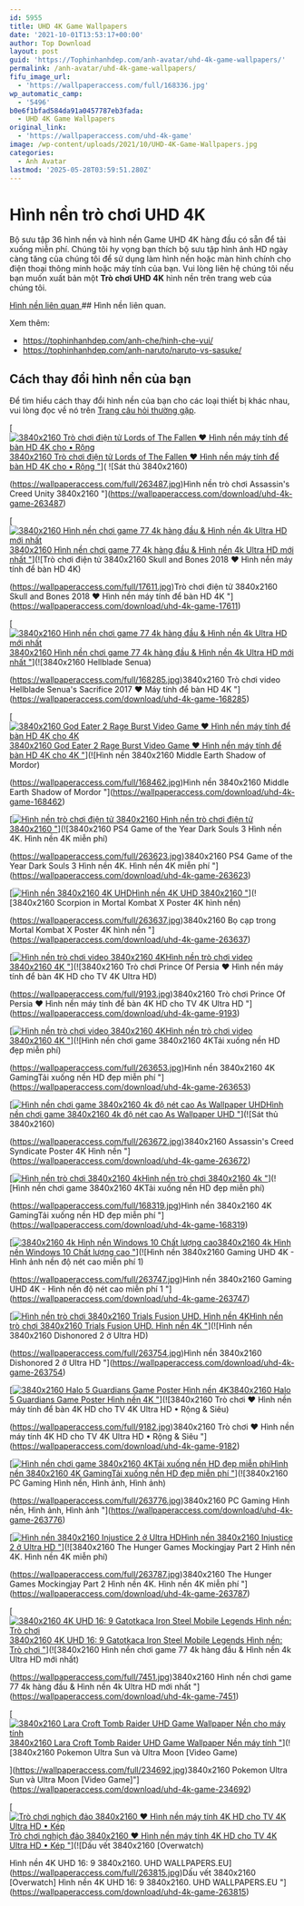 ```yaml
---
id: 5955
title: UHD 4K Game Wallpapers
date: '2021-10-01T13:53:17+00:00'
author: Top Download
layout: post
guid: 'https://Tophinhanhdep.com/anh-avatar/uhd-4k-game-wallpapers/'
permalink: /anh-avatar/uhd-4k-game-wallpapers/
fifu_image_url:
  - 'https://wallpaperaccess.com/full/168336.jpg'
wp_automatic_camp:
  - '5496'
b0e6f1bfad584da91a0457787eb3fada:
  - UHD 4K Game Wallpapers
original_link:
  - 'https://wallpaperaccess.com/uhd-4k-game'
image: /wp-content/uploads/2021/10/UHD-4K-Game-Wallpapers.jpg
categories:
  - Ảnh Avatar
lastmod: '2025-05-28T03:59:51.280Z'
---
```

# Hình nền trò chơi UHD 4K

Bộ sưu tập 36 hình nền và hình nền Game UHD 4K hàng đầu có sẵn để tải xuống miễn phí. Chúng tôi hy vọng bạn thích bộ sưu tập hình ảnh HD ngày càng tăng của chúng tôi để sử dụng làm hình nền hoặc màn hình chính cho điện thoại thông minh hoặc máy tính của bạn. Vui lòng liên hệ chúng tôi nếu bạn muốn xuất bản một **Trò chơi UHD 4K** hình nền trên trang web của chúng tôi.

[Hình nền liên quan ](#related) ## Hình nền liên quan.

   
 Xem thêm:

   
- <https://tophinhanhdep.com/anh-che/hinh-che-vui/>
- <https://tophinhanhdep.com/anh-naruto/naruto-vs-sasuke/>

## Cách thay đổi hình nền của bạn

Để tìm hiểu cách thay đổi hình nền của bạn cho các loại thiết bị khác nhau, vui lòng đọc về nó trên [Trang câu hỏi thường gặp](https://tophinhanhdep.com/faq/).

  
[[![3840x2160 Trò chơi điện tử Lords of The Fallen ❤ Hình nền máy tính để bàn HD 4K cho • Rộng](https://wallpaperaccess.com/full/168336.jpg)3840x2160 Trò chơi điện tử Lords of The Fallen ❤ Hình nền máy tính để bàn HD 4K cho • Rộng "](https://wallpaperaccess.com/download/uhd-4k-game-168336)]( ![Sát thủ 3840x2160)

(https://wallpaperaccess.com/full/263487.jpg)Hình nền trò chơi Assassin's Creed Unity 3840x2160 "](https://wallpaperaccess.com/download/uhd-4k-game-263487)

[[![3840x2160 Hình nền chơi game 77 4k hàng đầu & Hình nền 4k Ultra HD mới nhất](https://wallpaperaccess.com/full/263591.jpg)3840x2160 Hình nền chơi game 77 4k hàng đầu &amp; Hình nền 4k Ultra HD mới nhất "](https://wallpaperaccess.com/download/uhd-4k-game-263591)](![Trò chơi điện tử 3840x2160 Skull and Bones 2018 ❤ Hình nền máy tính để bàn HD 4K)

(https://wallpaperaccess.com/full/17611.jpg)Trò chơi điện tử 3840x2160 Skull and Bones 2018 ❤ Hình nền máy tính để bàn HD 4K "](https://wallpaperaccess.com/download/uhd-4k-game-17611)

[[![3840x2160 Hình nền chơi game 77 4k hàng đầu & Hình nền 4k Ultra HD mới nhất](https://wallpaperaccess.com/full/263597.jpg)3840x2160 Hình nền chơi game 77 4k hàng đầu &amp; Hình nền 4k Ultra HD mới nhất "](https://wallpaperaccess.com/download/uhd-4k-game-263597)](![3840x2160 Hellblade Senua)

(https://wallpaperaccess.com/full/168285.jpg)3840x2160 Trò chơi video Hellblade Senua's Sacrifice 2017 ❤ Máy tính để bàn HD 4K "](https://wallpaperaccess.com/download/uhd-4k-game-168285)

[[![3840x2160 God Eater 2 Rage Burst Video Game ❤ Hình nền máy tính để bàn HD 4K cho 4K](https://wallpaperaccess.com/full/49386.jpg)3840x2160 God Eater 2 Rage Burst Video Game ❤ Hình nền máy tính để bàn HD 4K cho 4K "](https://wallpaperaccess.com/download/uhd-4k-game-49386)](![Hình nền 3840x2160 Middle Earth Shadow of Mordor)

(https://wallpaperaccess.com/full/168462.jpg)Hình nền 3840x2160 Middle Earth Shadow of Mordor "](https://wallpaperaccess.com/download/uhd-4k-game-168462)

[[![Hình nền trò chơi điện tử 3840x2160](https://wallpaperaccess.com/full/263615.jpg) Hình nền trò chơi điện tử 3840x2160 "](https://wallpaperaccess.com/download/uhd-4k-game-263615)](![3840x2160 PS4 Game of the Year Dark Souls 3 Hình nền 4K.  Hình nền 4K miễn phí)

(https://wallpaperaccess.com/full/263623.jpg)3840x2160 PS4 Game of the Year Dark Souls 3 Hình nền 4K. Hình nền 4K miễn phí "](https://wallpaperaccess.com/download/uhd-4k-game-263623)

[[![Hình nền 3840x2160 4K UHD](https://wallpaperaccess.com/full/263633.jpg)Hình nền 4K UHD 3840x2160 "](https://wallpaperaccess.com/download/uhd-4k-game-263633)](![3840x2160 Scorpion in Mortal Kombat X Poster 4K hình nền)

(https://wallpaperaccess.com/full/263637.jpg)3840x2160 Bọ cạp trong Mortal Kombat X Poster 4K hình nền "](https://wallpaperaccess.com/download/uhd-4k-game-263637)

[[![Hình nền trò chơi video 3840x2160 4K](https://wallpaperaccess.com/full/263639.jpg)Hình nền trò chơi video 3840x2160 4K "](https://wallpaperaccess.com/download/uhd-4k-game-263639)](![3840x2160 Trò chơi Prince Of Persia ❤ Hình nền máy tính để bàn 4K HD cho TV 4K Ultra HD)

(https://wallpaperaccess.com/full/9193.jpg)3840x2160 Trò chơi Prince Of Persia ❤ Hình nền máy tính để bàn 4K HD cho TV 4K Ultra HD "](https://wallpaperaccess.com/download/uhd-4k-game-9193)

[[![Hình nền trò chơi video 3840x2160 4K](https://wallpaperaccess.com/full/49383.jpg)Hình nền trò chơi video 3840x2160 4K "](https://wallpaperaccess.com/download/uhd-4k-game-49383)](![Hình nền chơi game 3840x2160 4KTải xuống nền HD đẹp miễn phí)

(https://wallpaperaccess.com/full/263653.jpg)Hình nền 3840x2160 4K GamingTải xuống nền HD đẹp miễn phí "](https://wallpaperaccess.com/download/uhd-4k-game-263653)

[[![Hình nền chơi game 3840x2160 4k độ nét cao As Wallpaper UHD](https://wallpaperaccess.com/full/263655.jpg)Hình nền chơi game 3840x2160 4k độ nét cao As Wallpaper UHD "](https://wallpaperaccess.com/download/uhd-4k-game-263655)](![Sát thủ 3840x2160)

(https://wallpaperaccess.com/full/263672.jpg)3840x2160 Assassin's Creed Syndicate Poster 4K Hình nền "](https://wallpaperaccess.com/download/uhd-4k-game-263672)

[[![Hình nền trò chơi 3840x2160 4k](https://wallpaperaccess.com/full/263678.jpg)Hình nền trò chơi 3840x2160 4k "](https://wallpaperaccess.com/download/uhd-4k-game-263678)](![Hình nền chơi game 3840x2160 4KTải xuống nền HD đẹp miễn phí)

(https://wallpaperaccess.com/full/168319.jpg)Hình nền 3840x2160 4K GamingTải xuống nền HD đẹp miễn phí "](https://wallpaperaccess.com/download/uhd-4k-game-168319)

[[![3840x2160 4k Hình nền Windows 10 Chất lượng cao](https://wallpaperaccess.com/full/51875.jpg)3840x2160 4k Hình nền Windows 10 Chất lượng cao "](https://wallpaperaccess.com/download/uhd-4k-game-51875)](![Hình nền 3840x2160 Gaming UHD 4K - Hình ảnh nền độ nét cao miễn phí 1)

(https://wallpaperaccess.com/full/263747.jpg)Hình nền 3840x2160 Gaming UHD 4K - Hình nền độ nét cao miễn phí 1 "](https://wallpaperaccess.com/download/uhd-4k-game-263747)

[[![Hình nền trò chơi 3840x2160 Trials Fusion UHD.  Hình nền 4K](https://wallpaperaccess.com/full/263751.jpg)Hình nền trò chơi 3840x2160 Trials Fusion UHD. Hình nền 4K "](https://wallpaperaccess.com/download/uhd-4k-game-263751)](![Hình nền 3840x2160 Dishonored 2 ở Ultra HD)

(https://wallpaperaccess.com/full/263754.jpg)Hình nền 3840x2160 Dishonored 2 ở Ultra HD "](https://wallpaperaccess.com/download/uhd-4k-game-263754)

[[![3840x2160 Halo 5 Guardians Game Poster Hình nền 4K](https://wallpaperaccess.com/full/263763.jpg)3840x2160 Halo 5 Guardians Game Poster Hình nền 4K "](https://wallpaperaccess.com/download/uhd-4k-game-263763)](![3840x2160 Trò chơi ❤ Hình nền máy tính để bàn 4K HD cho TV 4K Ultra HD • Rộng & Siêu)

(https://wallpaperaccess.com/full/9182.jpg)3840x2160 Trò chơi ❤ Hình nền máy tính 4K HD cho TV 4K Ultra HD • Rộng &amp; Siêu "](https://wallpaperaccess.com/download/uhd-4k-game-9182)

[[![Hình nền chơi game 3840x2160 4KTải xuống nền HD đẹp miễn phí](https://wallpaperaccess.com/full/50204.jpg)Hình nền 3840x2160 4K GamingTải xuống nền HD đẹp miễn phí "](https://wallpaperaccess.com/download/uhd-4k-game-50204)](![3840x2160 PC Gaming Hình nền, Hình ảnh, Hình ảnh)

(https://wallpaperaccess.com/full/263776.jpg)3840x2160 PC Gaming Hình nền, Hình ảnh, Hình ảnh "](https://wallpaperaccess.com/download/uhd-4k-game-263776)

[[![Hình nền 3840x2160 Injustice 2 ở Ultra HD](https://wallpaperaccess.com/full/263780.jpg)Hình nền 3840x2160 Injustice 2 ở Ultra HD "](https://wallpaperaccess.com/download/uhd-4k-game-263780)](![3840x2160 The Hunger Games Mockingjay Part 2 Hình nền 4K.  Hình nền 4K miễn phí)

(https://wallpaperaccess.com/full/263787.jpg)3840x2160 The Hunger Games Mockingjay Part 2 Hình nền 4K. Hình nền 4K miễn phí "](https://wallpaperaccess.com/download/uhd-4k-game-263787)

[[![3840x2160 4K UHD 16: 9 Gatotkaca Iron Steel Mobile Legends Hình nền: Trò chơi](https://wallpaperaccess.com/full/263788.jpg)3840x2160 4K UHD 16: 9 Gatotkaca Iron Steel Mobile Legends Hình nền: Trò chơi "](https://wallpaperaccess.com/download/uhd-4k-game-263788)](![3840x2160 Hình nền chơi game 77 4k hàng đầu & Hình nền 4k Ultra HD mới nhất)

(https://wallpaperaccess.com/full/7451.jpg)3840x2160 Hình nền chơi game 77 4k hàng đầu &amp; Hình nền 4k Ultra HD mới nhất "](https://wallpaperaccess.com/download/uhd-4k-game-7451)

[[![3840x2160 Lara Croft Tomb Raider UHD Game Wallpaper Nền cho máy tính](https://wallpaperaccess.com/full/263797.jpg)3840x2160 Lara Croft Tomb Raider UHD Game Wallpaper Nền máy tính "](https://wallpaperaccess.com/download/uhd-4k-game-263797)](![3840x2160 Pokemon Ultra Sun và Ultra Moon [Video Game)

](https://wallpaperaccess.com/full/234692.jpg)3840x2160 Pokemon Ultra Sun và Ultra Moon \[Video Game\]"](https://wallpaperaccess.com/download/uhd-4k-game-234692)

[[![Trò chơi nghịch đảo 3840x2160 ❤ Hình nền máy tính 4K HD cho TV 4K Ultra HD • Kép](https://wallpaperaccess.com/full/168298.jpg)Trò chơi nghịch đảo 3840x2160 ❤ Hình nền máy tính 4K HD cho TV 4K Ultra HD • Kép "](https://wallpaperaccess.com/download/uhd-4k-game-168298)](![Dấu vết 3840x2160 [Overwatch)

 Hình nền 4K UHD 16: 9 3840x2160.  UHD WALLPAPERS.EU](https://wallpaperaccess.com/full/263815.jpg)Dấu vết 3840x2160 \[Overwatch\] Hình nền 4K UHD 16: 9 3840x2160. UHD WALLPAPERS.EU "](https://wallpaperaccess.com/download/uhd-4k-game-263815)
